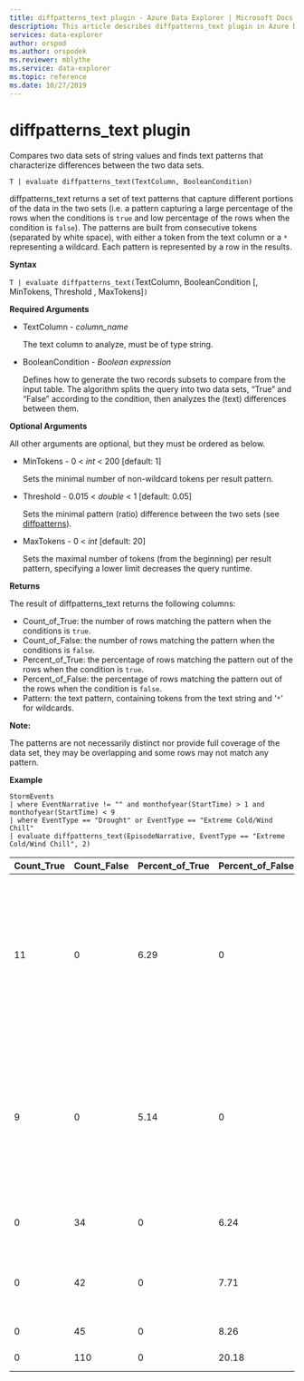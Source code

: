 ```yaml
---
title: diffpatterns_text plugin - Azure Data Explorer | Microsoft Docs
description: This article describes diffpatterns_text plugin in Azure Data Explorer.
services: data-explorer
author: orspod
ms.author: orspodek
ms.reviewer: mblythe
ms.service: data-explorer
ms.topic: reference
ms.date: 10/27/2019
---
```

# diffpatterns_text plugin

Compares two data sets of string values and finds text patterns that characterize differences between the two data sets.

```kusto
T | evaluate diffpatterns_text(TextColumn, BooleanCondition)
```

diffpatterns_text returns a set of text patterns that capture different portions of the data in the two sets (i.e. a pattern capturing a large percentage of the rows when the conditions is `true` and low percentage of the rows when the condition is `false`). The patterns are built from consecutive tokens (separated by white space), with either a token from the text column or a `*` representing a wildcard. Each pattern is represented by a row in the results.

**Syntax**

`T | evaluate diffpatterns_text(`TextColumn, BooleanCondition [, MinTokens, Threshold , MaxTokens]`)` 

**Required Arguments**

* TextColumn - *column_name*

    The text column to analyze, must be of type string.
    
* BooleanCondition - *Boolean expression*

    Defines how to generate the two records subsets to compare from the input table. The algorithm splits the query into two data sets, “True” and “False” according to the condition, then analyzes the (text) differences between them. 

**Optional Arguments**

All other arguments are optional, but they must be ordered as below. 

* MinTokens  - 0 < *int* < 200 [default: 1]

    Sets the minimal number of non-wildcard tokens per result pattern.

* Threshold - 0.015 < *double* < 1 [default: 0.05]

    Sets the minimal pattern (ratio) difference between the two sets (see [diffpatterns](.\diffpatternsplugin.md)).

* MaxTokens  - 0 < *int* [default: 20]

    Sets the maximal number of tokens (from the beginning) per result pattern, specifying a lower limit decreases the query runtime.

**Returns**

The result of diffpatterns_text returns the following columns:

* Count_of_True: the number of rows matching the pattern when the conditions is `true`.
* Count_of_False: the number of rows matching the pattern when the conditions is `false`.
* Percent_of_True: the percentage of rows matching the pattern out of the rows when the condition is `true`.
* Percent_of_False: the percentage of rows matching the pattern out of the rows when the condition is `false`.
* Pattern: the text pattern, containing tokens from the text string and '`*`' for wildcards. 

**Note:**

The patterns are not necessarily distinct nor provide full coverage of the data set, they may be overlapping and some rows may not match any pattern.


**Example**

```kusto
StormEvents     
| where EventNarrative != "" and monthofyear(StartTime) > 1 and monthofyear(StartTime) < 9
| where EventType == "Drought" or EventType == "Extreme Cold/Wind Chill"
| evaluate diffpatterns_text(EpisodeNarrative, EventType == "Extreme Cold/Wind Chill", 2)
```
|Count_True|Count_False|Percent_of_True|Percent_of_False|Pattern|
|---|---|---|---|---|
|11|0|6.29|0|Winds shifting northwest in * wake * a surface trough brought heavy lake effect snowfall downwind * Lake Superior from|
|9|0|5.14|0|Canadian high pressure settled * * region * produced the coldest temperatures since February * 2006. Durations * freezing temperatures|
|0|34|0|6.24|* * * * * * * * * * * * * * * * * * West Tennessee,|
|0|42|0|7.71|* * * * * * caused * * * * * * * * across western Colorado. *|
|0|45|0|8.26|* * below normal *|
|0|110|0|20.18|Below normal *|


